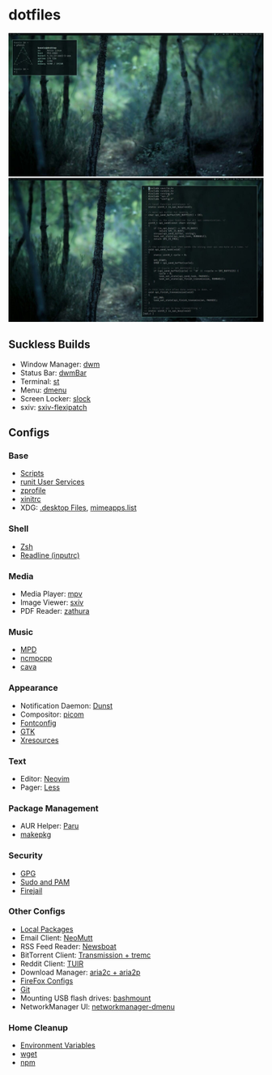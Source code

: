 # dotfiles

![Screenshot](sc1.jpg)
![Screenshot](sc2.jpg)

## Suckless Builds

- Window Manager: [dwm](https://github.com/ghesy/dwm)
- Status Bar: [dwmBar](https://github.com/ghesy/dwmbar)
- Terminal: [st](https://github.com/ghesy/st)
- Menu: [dmenu](https://github.com/ghesy/dmenu)
- Screen Locker: [slock](https://github.com/ghesy/slock)
- sxiv: [sxiv-flexipatch](https://github.com/ghesy/sxiv-flexipatch)

## Configs

### Base

- [Scripts](scripts/.local/bin)
- [runit User Services](services/.local/runit/sv)
- [zprofile](zsh/.config/zsh/zprofile)
- [xinitrc](X11/.config/X11/xinitrc)
- XDG: [.desktop Files](xdg/.local/share/applications),
[mimeapps.list](xdg/.config)

### Shell

- [Zsh](zsh/.config/zsh)
- [Readline (inputrc)](other/.config/inputrc)

### Media

- Media Player: [mpv](mpv/.config/mpv)
- Image Viewer: [sxiv](sxiv/.config/sxiv)
- PDF Reader: [zathura](zathura/.config/zathura)

### Music

- [MPD](music/.config/mpd)
- [ncmpcpp](music/.config/ncmpcpp)
- [cava](music/.config/cava)

### Appearance

- Notification Daemon: [Dunst](dunst/.config/dunst)
- Compositor: [picom](picom/.config/picom)
- [Fontconfig](fontconfig/.config/fontconfig)
- [GTK](gtk/.config)
- [Xresources](X11/.config/X11/xresources)

### Text

- Editor: [Neovim](nvim/.config/nvim)
- Pager: [Less](less/.config)

### Package Management

- AUR Helper: [Paru](paru/.config/paru)
- [makepkg](makepkg/.config/pacman)

### Security

- [GPG](gnupg/.local/share/gnupg)
- [Sudo and PAM](packages/.local/pkgs/sudo-configs)
- [Firejail](firejail/.config/firejail)

### Other Configs

- [Local Packages](packages/.local/pkgs)
- Email Client: [NeoMutt](neomutt/.config/neomutt)
- RSS Feed Reader: [Newsboat](newsboat/.config/newsboat)
- BitTorrent Client: [Transmission + tremc](transmission/.config)
- Reddit Client: [TUIR](tuir/.config/tuir)
- Download Manager: [aria2c + aria2p](aria2/.config)
- [FireFox Configs](firefox/.local/share/firefox-configs)
- [Git](git/.config/git)
- Mounting USB flash drives: [bashmount](other/.config/bashmount)
- NetworkManager UI: [networkmanager-dmenu](other/.config/networkmanager-dmenu)

### Home Cleanup

- [Environment Variables](zsh/.config/zsh/xdg.profile)
- [wget](other/.config/wget)
- [npm](other/.config/npm)
